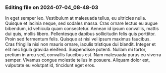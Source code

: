 

### Editing file on 2024-07-04_08-48-03

In eget semper leo. Vestibulum at malesuada tellus, eu ultricies nulla. Quisque et lacinia neque, sed sodales massa. Cras ornare lectus eu augue bibendum, id vehicula quam consectetur. Aenean id ipsum convallis, mattis dui quis, mollis libero. Pellentesque dapibus sollicitudin felis quis porttitor. Proin sed fermentum felis. Quisque at nisi vel ipsum maximus faucibus. Cras fringilla nisi non mauris ornare, iaculis tristique dui blandit. Integer et elit nec ligula gravida eleifend. Suspendisse potenti. Nullam mi tortor, pretium in arcu sed, convallis faucibus est. Nam malesuada purus eu viverra semper. Vivamus congue molestie tellus in posuere. Aliquam dolor est, vulputate eu volutpat id, tincidunt eget eros.


